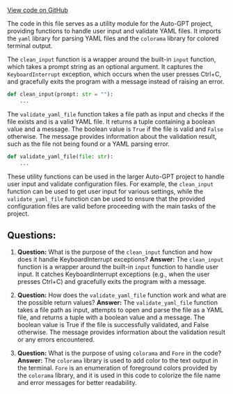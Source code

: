 [View code on GitHub](https://github.com/Significant-Gravitas/Auto-GPT/autogpt/utils.py)

The code in this file serves as a utility module for the Auto-GPT project, providing functions to handle user input and validate YAML files. It imports the `yaml` library for parsing YAML files and the `colorama` library for colored terminal output.

The `clean_input` function is a wrapper around the built-in `input` function, which takes a prompt string as an optional argument. It captures the `KeyboardInterrupt` exception, which occurs when the user presses Ctrl+C, and gracefully exits the program with a message instead of raising an error.

```python
def clean_input(prompt: str = ""):
    ...
```

The `validate_yaml_file` function takes a file path as input and checks if the file exists and is a valid YAML file. It returns a tuple containing a boolean value and a message. The boolean value is `True` if the file is valid and `False` otherwise. The message provides information about the validation result, such as the file not being found or a YAML parsing error.

```python
def validate_yaml_file(file: str):
    ...
```

These utility functions can be used in the larger Auto-GPT project to handle user input and validate configuration files. For example, the `clean_input` function can be used to get user input for various settings, while the `validate_yaml_file` function can be used to ensure that the provided configuration files are valid before proceeding with the main tasks of the project.
## Questions: 
 1. **Question:** What is the purpose of the `clean_input` function and how does it handle KeyboardInterrupt exceptions?
   **Answer:** The `clean_input` function is a wrapper around the built-in `input` function to handle user input. It catches KeyboardInterrupt exceptions (e.g., when the user presses Ctrl+C) and gracefully exits the program with a message.

2. **Question:** How does the `validate_yaml_file` function work and what are the possible return values?
   **Answer:** The `validate_yaml_file` function takes a file path as input, attempts to open and parse the file as a YAML file, and returns a tuple with a boolean value and a message. The boolean value is True if the file is successfully validated, and False otherwise. The message provides information about the validation result or any errors encountered.

3. **Question:** What is the purpose of using `colorama` and `Fore` in the code?
   **Answer:** The `colorama` library is used to add color to the text output in the terminal. `Fore` is an enumeration of foreground colors provided by the `colorama` library, and it is used in this code to colorize the file name and error messages for better readability.